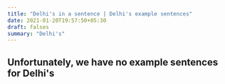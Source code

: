 ```yaml
---
title: "Delhi's in a sentence | Delhi's example sentences"
date: 2021-01-20T19:57:50+05:30
draft: falses
summary: "Delhi's"
---
```

## Unfortunately, we have no example sentences for Delhi's                 
